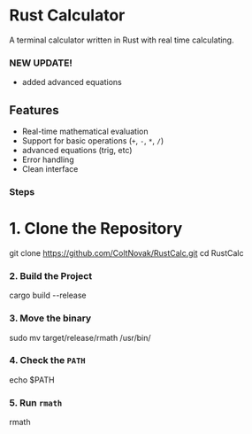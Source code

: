 # Rust  Calculator
A  terminal calculator written in Rust with real time calculating.
### NEW UPDATE!
  - added advanced equations

## Features

- Real-time mathematical evaluation
- Support for basic operations (`+`, `-`, `*`, `/`)
- advanced equations (trig, etc)
- Error handling
- Clean interface

### Steps
# 1. Clone the Repository
git clone https://github.com/ColtNovak/RustCalc.git
cd RustCalc

### 2. Build the Project
cargo build --release

### 3. Move the binary
sudo mv target/release/rmath /usr/bin/


### 4. Check the `PATH`
echo $PATH

### 5. Run `rmath`
rmath

